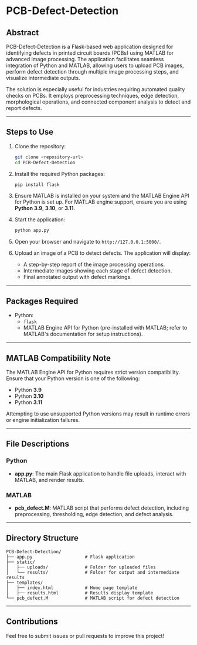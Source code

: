 # PCB-Defect-Detection

## Abstract
PCB-Defect-Detection is a Flask-based web application designed for identifying defects in printed circuit boards (PCBs) using MATLAB for advanced image processing. The application facilitates seamless integration of Python and MATLAB, allowing users to upload PCB images, perform defect detection through multiple image processing steps, and visualize intermediate outputs.

The solution is especially useful for industries requiring automated quality checks on PCBs. It employs preprocessing techniques, edge detection, morphological operations, and connected component analysis to detect and report defects.

---

## Steps to Use
1. Clone the repository:
   ```bash
   git clone <repository-url>
   cd PCB-Defect-Detection
   ```
2. Install the required Python packages:
   ```bash
   pip install flask
   ```

3. Ensure MATLAB is installed on your system and the MATLAB Engine API for Python is set up. For MATLAB engine support, ensure you are using **Python 3.9**, **3.10**, or **3.11**.

4. Start the application:
   ```bash
   python app.py
   ```

5. Open your browser and navigate to `http://127.0.0.1:5000/`.

6. Upload an image of a PCB to detect defects. The application will display:
   - A step-by-step report of the image processing operations.
   - Intermediate images showing each stage of defect detection.
   - Final annotated output with defect markings.

---

## Packages Required
- Python:
  - `flask`
  - MATLAB Engine API for Python (pre-installed with MATLAB; refer to MATLAB's documentation for setup instructions).

---

## MATLAB Compatibility Note
The MATLAB Engine API for Python requires strict version compatibility. Ensure that your Python version is one of the following:
- Python **3.9**
- Python **3.10**
- Python **3.11**

Attempting to use unsupported Python versions may result in runtime errors or engine initialization failures.

---

## File Descriptions
### Python
- **app.py**: The main Flask application to handle file uploads, interact with MATLAB, and render results.

### MATLAB
- **pcb_defect.M**: MATLAB script that performs defect detection, including preprocessing, thresholding, edge detection, and defect analysis.

---

## Directory Structure
```
PCB-Defect-Detection/
├── app.py                    # Flask application
├── static/
│   ├── uploads/              # Folder for uploaded files
│   └── results/              # Folder for output and intermediate results
├── templates/
│   ├── index.html            # Home page template
│   ├── results.html          # Results display template
└── pcb_defect.M              # MATLAB script for defect detection
```

---

## Contributions
Feel free to submit issues or pull requests to improve this project!
